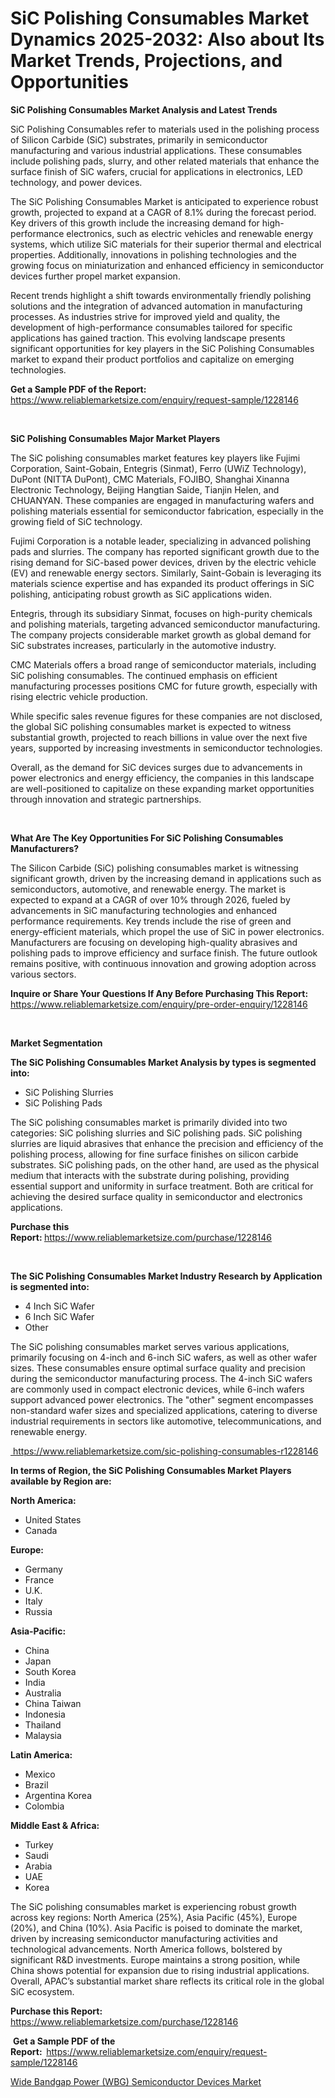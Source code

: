 <p><h1>SiC Polishing Consumables Market Dynamics 2025-2032: Also about Its Market Trends, Projections, and Opportunities</h1></p><p><strong>SiC Polishing Consumables Market Analysis and Latest Trends</strong></p>
<p><p>SiC Polishing Consumables refer to materials used in the polishing process of Silicon Carbide (SiC) substrates, primarily in semiconductor manufacturing and various industrial applications. These consumables include polishing pads, slurry, and other related materials that enhance the surface finish of SiC wafers, crucial for applications in electronics, LED technology, and power devices.</p><p>The SiC Polishing Consumables Market is anticipated to experience robust growth, projected to expand at a CAGR of 8.1% during the forecast period. Key drivers of this growth include the increasing demand for high-performance electronics, such as electric vehicles and renewable energy systems, which utilize SiC materials for their superior thermal and electrical properties. Additionally, innovations in polishing technologies and the growing focus on miniaturization and enhanced efficiency in semiconductor devices further propel market expansion.</p><p>Recent trends highlight a shift towards environmentally friendly polishing solutions and the integration of advanced automation in manufacturing processes. As industries strive for improved yield and quality, the development of high-performance consumables tailored for specific applications has gained traction. This evolving landscape presents significant opportunities for key players in the SiC Polishing Consumables market to expand their product portfolios and capitalize on emerging technologies.</p></p>
<p><strong>Get a Sample PDF of the Report:&nbsp;</strong> <a href="https://www.reliablemarketsize.com/enquiry/request-sample/1228146?utm_campaign=2278&utm_medium=2&utm_source=Github&utm_content=ia&utm_term=13022025&utm_id=sic-polishing-consumables">https://www.reliablemarketsize.com/enquiry/request-sample/1228146</a></p>
<p>&nbsp;</p>
<p><strong>SiC Polishing Consumables Major Market Players</strong></p>
<p><p>The SiC polishing consumables market features key players like Fujimi Corporation, Saint-Gobain, Entegris (Sinmat), Ferro (UWiZ Technology), DuPont (NITTA DuPont), CMC Materials, FOJIBO, Shanghai Xinanna Electronic Technology, Beijing Hangtian Saide, Tianjin Helen, and CHUANYAN. These companies are engaged in manufacturing wafers and polishing materials essential for semiconductor fabrication, especially in the growing field of SiC technology.</p><p>Fujimi Corporation is a notable leader, specializing in advanced polishing pads and slurries. The company has reported significant growth due to the rising demand for SiC-based power devices, driven by the electric vehicle (EV) and renewable energy sectors. Similarly, Saint-Gobain is leveraging its materials science expertise and has expanded its product offerings in SiC polishing, anticipating robust growth as SiC applications widen.</p><p>Entegris, through its subsidiary Sinmat, focuses on high-purity chemicals and polishing materials, targeting advanced semiconductor manufacturing. The company projects considerable market growth as global demand for SiC substrates increases, particularly in the automotive industry.</p><p>CMC Materials offers a broad range of semiconductor materials, including SiC polishing consumables. The continued emphasis on efficient manufacturing processes positions CMC for future growth, especially with rising electric vehicle production.</p><p>While specific sales revenue figures for these companies are not disclosed, the global SiC polishing consumables market is expected to witness substantial growth, projected to reach billions in value over the next five years, supported by increasing investments in semiconductor technologies.</p><p>Overall, as the demand for SiC devices surges due to advancements in power electronics and energy efficiency, the companies in this landscape are well-positioned to capitalize on these expanding market opportunities through innovation and strategic partnerships.</p></p>
<p>&nbsp;</p>
<p><strong>What Are The Key Opportunities For SiC Polishing Consumables Manufacturers?</strong></p>
<p><p>The Silicon Carbide (SiC) polishing consumables market is witnessing significant growth, driven by the increasing demand in applications such as semiconductors, automotive, and renewable energy. The market is expected to expand at a CAGR of over 10% through 2026, fueled by advancements in SiC manufacturing technologies and enhanced performance requirements. Key trends include the rise of green and energy-efficient materials, which propel the use of SiC in power electronics. Manufacturers are focusing on developing high-quality abrasives and polishing pads to improve efficiency and surface finish. The future outlook remains positive, with continuous innovation and growing adoption across various sectors.</p></p>
<p><strong>Inquire or Share Your Questions If Any Before Purchasing This Report:</strong> <a href="https://www.reliablemarketsize.com/enquiry/pre-order-enquiry/1228146?utm_campaign=2278&utm_medium=2&utm_source=Github&utm_content=ia&utm_term=13022025&utm_id=sic-polishing-consumables">https://www.reliablemarketsize.com/enquiry/pre-order-enquiry/1228146</a></p>
<p>&nbsp;</p>
<p><strong>Market Segmentation</strong></p>
<p><strong>The SiC Polishing Consumables Market Analysis by types is segmented into:</strong></p>
<p><ul><li>SiC Polishing Slurries</li><li>SiC Polishing Pads</li></ul></p>
<p><p>The SiC polishing consumables market is primarily divided into two categories: SiC polishing slurries and SiC polishing pads. SiC polishing slurries are liquid abrasives that enhance the precision and efficiency of the polishing process, allowing for fine surface finishes on silicon carbide substrates. SiC polishing pads, on the other hand, are used as the physical medium that interacts with the substrate during polishing, providing essential support and uniformity in surface treatment. Both are critical for achieving the desired surface quality in semiconductor and electronics applications.</p></p>
<p><strong>Purchase this Report:&nbsp;</strong><a href="https://www.reliablemarketsize.com/purchase/1228146?utm_campaign=2278&utm_medium=2&utm_source=Github&utm_content=ia&utm_term=13022025&utm_id=sic-polishing-consumables">https://www.reliablemarketsize.com/purchase/1228146</a></p>
<p>&nbsp;</p>
<p><strong>The SiC Polishing Consumables Market Industry Research by Application is segmented into:</strong></p>
<p><ul><li>4 Inch SiC Wafer</li><li>6 Inch SiC Wafer</li><li>Other</li></ul></p>
<p><p>The SiC polishing consumables market serves various applications, primarily focusing on 4-inch and 6-inch SiC wafers, as well as other wafer sizes. These consumables ensure optimal surface quality and precision during the semiconductor manufacturing process. The 4-inch SiC wafers are commonly used in compact electronic devices, while 6-inch wafers support advanced power electronics. The "other" segment encompasses non-standard wafer sizes and specialized applications, catering to diverse industrial requirements in sectors like automotive, telecommunications, and renewable energy.</p></p>
<p><a href="https://www.reliablemarketsize.com/sic-polishing-consumables-r1228146?utm_campaign=2278&utm_medium=2&utm_source=Github&utm_content=ia&utm_term=13022025&utm_id=sic-polishing-consumables">&nbsp;https://www.reliablemarketsize.com/sic-polishing-consumables-r1228146</a></p>
<p><strong>In terms of Region, the SiC Polishing Consumables Market Players available by Region are:</strong></p>
<p>
    <p> <strong> North America: </strong>
        <ul>
            <li>United States</li>
            <li>Canada</li>
        </ul>
        </p> 
    <p> <strong> Europe: </strong>
        <ul>
            <li>Germany</li>
            <li>France</li>
            <li>U.K.</li>
            <li>Italy</li>
            <li>Russia</li>
        </ul>
        </p> 
    <p> <strong> Asia-Pacific: </strong>
        <ul>
            <li>China</li>
            <li>Japan</li>
            <li>South Korea</li>
            <li>India</li>
            <li>Australia</li>
            <li>China Taiwan</li>
            <li>Indonesia</li>
            <li>Thailand</li>
            <li>Malaysia</li>
        </ul>
        </p> 
    <p> <strong> Latin America: </strong>
        <ul>
            <li>Mexico</li>
            <li>Brazil</li>
            <li>Argentina Korea</li>
            <li>Colombia</li>
        </ul>
        </p> 
    <p> <strong> Middle East & Africa: </strong>
        <ul>
            <li>Turkey</li>
            <li>Saudi</li>
            <li>Arabia</li>
            <li>UAE</li>
            <li>Korea</li>
        </ul>
    </p>
    </p>
<p><p>The SiC polishing consumables market is experiencing robust growth across key regions: North America (25%), Asia Pacific (45%), Europe (20%), and China (10%). Asia Pacific is poised to dominate the market, driven by increasing semiconductor manufacturing activities and technological advancements. North America follows, bolstered by significant R&D investments. Europe maintains a strong position, while China shows potential for expansion due to rising industrial applications. Overall, APAC’s substantial market share reflects its critical role in the global SiC ecosystem.</p></p>
<p><strong>Purchase this Report: </strong><a href="https://www.reliablemarketsize.com/purchase/1228146?utm_campaign=2278&utm_medium=2&utm_source=Github&utm_content=ia&utm_term=13022025&utm_id=sic-polishing-consumables">https://www.reliablemarketsize.com/purchase/1228146</a></p>
<p>&nbsp;<strong>Get a Sample PDF of the Report:&nbsp;&nbsp;</strong><a href="https://www.reliablemarketsize.com/enquiry/request-sample/1228146?utm_campaign=2278&utm_medium=2&utm_source=Github&utm_content=ia&utm_term=13022025&utm_id=sic-polishing-consumables">https://www.reliablemarketsize.com/enquiry/request-sample/1228146</a></p>
<p><strong></strong></p>
<p><p><a href="https://github.com/sholympia197070/Market-Research-Report-List-1/blob/main/wide-bandgap-power-wbg-semiconductor-devices-market.md?utm_campaign=2278&utm_medium=2&utm_source=Github&utm_content=ia&utm_term=13022025&utm_id=sic-polishing-consumables">Wide Bandgap Power (WBG) Semiconductor Devices Market</a></p></p>